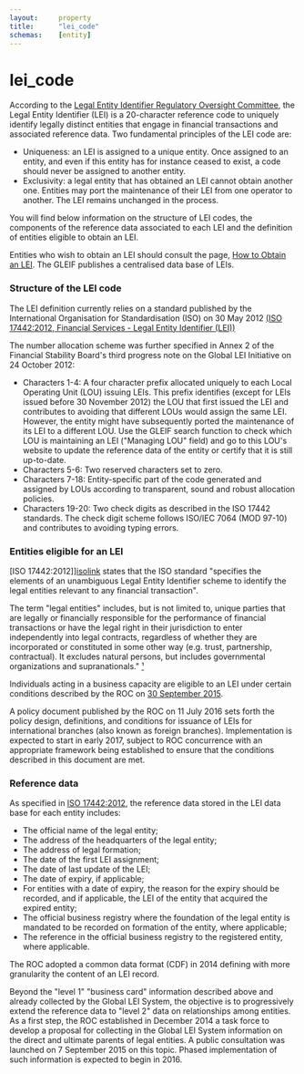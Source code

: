 ```yaml
---
layout:		property
title:		"lei_code"
schemas:	[entity]
---
```


# lei_code

According to the [Legal Entity Identifier Regulatory Oversight Committee][web], the Legal Entity Identifier (LEI) is a 20-character reference code to uniquely identify legally distinct entities that engage in financial transactions and associated reference data. Two fundamental principles of the LEI code are:

- Uniqueness: an LEI is assigned to a unique entity. Once assigned to an entity, and even if this entity has for instance ceased to exist, a code should never be assigned to another entity.
- Exclusivity: a legal entity that has obtained an LEI cannot obtain another one. Entities may port the maintenance of their LEI from one operator to another. The LEI remains unchanged in the process.

You will find below information on the structure of LEI codes, the components of the reference data associated to each LEI and the definition of entities eligible to obtain an LEI.

Entities who wish to obtain an LEI should consult the page, [How to Obtain an LEI][lei2]. The GLEIF publishes a centralised data base of LEIs. 

[web]: https://www.leiroc.org/lei.htm
[lei2]: https://staging.leiroc.org/lei/how.htm

### Structure of the LEI code

The LEI definition currently relies on a standard published by the International Organisation for Standardisation (ISO) on 30 May 2012 [(ISO 17442:2012, Financial Services - Legal Entity Identifier (LEI))][isolink]

The number allocation scheme was further specified in Annex 2 of the Financial Stability Board's third progress note on the Global LEI Initiative on 24 October 2012:

- Characters 1-4: A four character prefix allocated uniquely to each Local Operating Unit (LOU) issuing LEIs. This prefix identifies (except for LEIs issued before 30 November 2012) the LOU that first issued the LEI and contributes to avoiding that different LOUs would assign the same LEI. However, the entity might have subsequently ported the maintenance of its LEI to a different LOU. Use the GLEIF search function to check which LOU is maintaining an LEI ("Managing LOU" field) and go to this LOU's website to update the reference data of the entity or certify that it is still up-to-date.
- Characters 5-6: Two reserved characters set to zero.
- Characters 7-18: Entity-specific part of the code generated and assigned by LOUs according to transparent, sound and robust allocation policies.
- Characters 19-20: Two check digits as described in the ISO 17442 standards. The check digit scheme follows ISO/IEC 7064 (MOD 97-10) and contributes to avoiding typing errors.

[isolink]: http://www.iso.org/iso/catalogue_detail?csnumber=59771

### Entities eligible for an LEI

[ISO 17442:2012]][isolink] states that the ISO standard "specifies the elements of an unambiguous Legal Entity Identifier scheme to identify the legal entities relevant to any financial transaction".

The term "legal entities" includes, but is not limited to, unique parties that are legally or financially responsible for the performance of financial transactions or have the legal right in their jurisdiction to enter independently into legal contracts, regardless of whether they are incorporated or constituted in some other way (e.g. trust, partnership, contractual). It excludes natural persons, but includes governmental organizations and supranationals." [¹](http://www.iso.org/iso/catalogue_detail?csnumber=59771)

Individuals acting in a business capacity are eligible to an LEI under certain conditions described by the ROC on [30 September 2015][leiroc].

A policy document published by the ROC on 11 July 2016 sets forth the policy design, definitions, and conditions for issuance of LEIs for international branches (also known as foreign branches). Implementation is expected to start in early 2017, subject to ROC concurrence with an appropriate framework being established to ensure that the conditions described in this document are met.

[leiroc]: https://www.leiroc.org/publications/gls/lou_20150930-1.pdf

### Reference data

As specified in [ISO 17442:2012][isolink], the reference data stored in the LEI data base for each entity includes:

- The official name of the legal entity;
- The address of the headquarters of the legal entity;
- The address of legal formation;
- The date of the first LEI assignment;
- The date of last update of the LEI;
- The date of expiry, if applicable;
- For entities with a date of expiry, the reason for the expiry should be recorded, and if applicable, the LEI of the entity that acquired the expired entity;
- The official business registry where the foundation of the legal entity is mandated to be recorded on formation of the entity, where applicable;
- The reference in the official business registry to the registered entity, where applicable.

The ROC adopted a common data format (CDF) in 2014 defining with more granularity the content of an LEI record.

Beyond the "level 1" "business card" information described above and already collected by the Global LEI System, the objective is to progressively extend the reference data to "level 2" data on relationships among entities. As a first step, the ROC established in December 2014 a task force to develop a proposal for collecting in the Global LEI System information on the direct and ultimate parents of legal entities. A public consultation was launched on 7 September 2015 on this topic. Phased implementation of such information is expected to begin in 2016.

